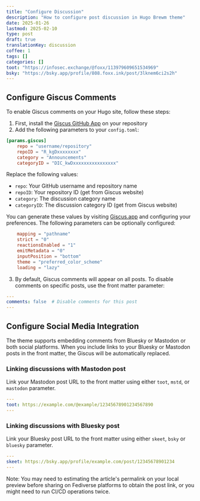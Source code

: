 ```yaml
---
title: "Configure Discussion"
description: "How to configure post discussion in Hugo Brewm theme"
date: 2025-01-26
lastmod: 2025-02-10
type: post
draft: true
translationKey: discussion
coffee: 1
tags: []
categories: []
toot: "https://infosec.exchange/@foxx/113979609651534969"
bsky: "https://bsky.app/profile/808.foxx.ink/post/3lknem6ci2s2h"
---
```


## Configure Giscus Comments

To enable Giscus comments on your Hugo site, follow these steps:

1. First, install the [Giscus GitHub App](https://github.com/apps/giscus) on your repository
2. Add the following parameters to your `config.toml`:

```toml
[params.giscus]
    repo = "username/repository"
    repoID = "R_kgDxxxxxxxx"
    category = "Announcements"
    categoryID = "DIC_kwDxxxxxxxxxxxxxxxx"
```
Replace the following values:
- `repo`: Your GitHub username and repository name
- `repoID`: Your repository ID (get from Giscus website)
- `category`: The discussion category name
- `categoryID`: The discussion category ID (get from Giscus website)

You can generate these values by visiting [Giscus.app](https://giscus.app) and configuring your preferences.
The following parameters can be optionally configured:

```toml
    mapping = "pathname"
    strict = "0"
    reactionsEnabled = "1"
    emitMetadata = "0"
    inputPosition = "bottom"
    theme = "preferred_color_scheme"
    loading = "lazy"
```

3. By default, Giscus comments will appear on all posts. To disable comments on specific posts, use the front matter parameter:

```yaml
---
comments: false  # Disable comments for this post
---
```

## Configure Social Media Integration
The theme supports embedding comments from Bluesky or Mastodon or both social platforms.
When you include links to your Bluesky or Mastodon posts in the front matter, the Giscus will be automatically replaced.

### Linking discussions with Mastodon post

Link your Mastodon post URL to the front matter using either `toot`, `mstd`, or `mastodon` parameter.

```yaml
---
toot: https://example.com/@example/12345678901234567890
---
```

### Linking discussions with Bluesky post

Link your Bluesky post URL to the front matter using either `skeet`, `bsky` or `bluesky` parameter.

```yaml
---
skeet: https://bsky.app/profile/example.com/post/12345678901234
---
```

Note: You may need to estimating the article's permalink on your local preview before sharing on Fediverse platforms to obtain the post link, or you might need to run CI/CD operations twice.
